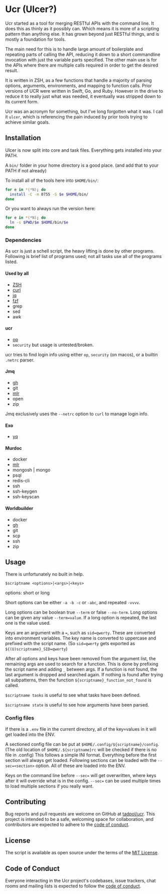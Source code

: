 # Ucr (Ulcer?)

Ucr started as a tool for merging RESTful APIs with the command line.  It does this as thinly as it possibly can.  Which means it is more of a scripting pattern than anything else. It has grown beyond just RESTful things, and is mostly a foundation for tools.

The main need for this is to handle large amount of boilerplate and repeating parts of calling the API, reducing it down to a short commandline invocation with just the variable parts specified.  The other main use is for the APIs where there are multiple calls required in order to get the desired result.

It is written in ZSH, as a few functions that handle a majority of parsing options, arguments, environments, and mapping to function calls.  Prior versions of UCR were written in Swift, Go, and Ruby.  However in the drive to reduce it to really just what was needed, it eventually was stripped down to its current form.

Ucr was an acronym for something, but I've long forgotten what it was.  I call it `ulcer`, which is referencing the pain induced by prior tools trying to achieve similar goals.

## Installation

Ulcer is now split into core and task files.  Everything gets installed into your PATH.

A `bin/` folder in your home directory is a good place. (and add that to your PATH if not already)

To install all of the tools here into `$HOME/bin/`:

```zsh
for e in *(*N); do
  install -C -m 0755 -S $e $HOME/bin/
done
```

Or you want to always run the version here:

```zsh
for e in *(*N); do
  ln -s $PWD/$e $HOME/bin/$e
done
```

### Dependencies

As ucr is just a schell script, the heavy lifting is done by other programs.  Following is brief list of programs used; not all tasks use all of the programs listed.

#### Used by all

- [ZSH](http://zsh.sourceforge.net)
- [curl](https://curl.se)
- [jq](https://stedolan.github.io/jq/)
- [fzf](https://github.com/junegunn/fzf#table-of-contents)
- grep
- sed
- awk

#### ucr

- [op](https://developer.1password.com/docs/cli)
- `security` but usage is untested/broken.

ucr tries to find login info using either `op`, `security` (on macos), or a builtin `.netrc` parser.

#### Jmq

- [gh](https://cli.github.com/)
- git
- [mlr](https://github.com/johnkerl/miller)
- open
- zip

Jmq exclusively uses the `--netrc` option to `curl` to manage login info.

#### Exo

- [yq](https://mikefarah.gitbook.io/yq)

#### Murdoc

- docker
- [mlr](https://github.com/johnkerl/miller)
- mongosh | mongo
- psql
- redis-cli
- ssh
- ssh-keygen
- ssh-keyscan

#### Worldbuilder

- docker
- [gh](https://cli.github.com/)
- git
- scp
- ssh
- zip

## Usage

There is unfortunately no built in help.

`$scriptname <options>|<args>|<keys>`

options: short or long

Short options can be either `-a -b -c` or `-abc`, and repeated `-vvvv`.

Long options can be boolean true `--term` or false `--no-term`.  Long options can be given any value `--term=value`.  If a long option is repeated, the last one is the value used.

Keys are an argument with a `=`, such as `sid=qwerty`.  These are converted into environment variables.  The key name is converted to uppercase and prefixed with the script name. (So `sid=qwerty` gets exported as `${(U)scriptname}_SID=qwerty`)

After all options and keys have been removed from the argument list, the remaining args are used to search for a function.  This is done by prefixing the script name and adding `_` between args.  If a function is not found, the last argument is dropped and searched again. If nothing is found after trying all subpatterns, then the function `${scriptname}_function_not_found` is called.

`$scriptname tasks` is useful to see what tasks have been defined.

`$scriptname state` is useful to see how arguments have been parsed.

### Config files

If there is a `.env` file in the current directory, all of the key=values in it will get loaded into the ENV.

A sectioned config file can be put at `$HOME/.config/${scriptname}/config`. (The old location of `$HOME/.${scriptname}rc` will be checked if there is no file in .config) This follows a simple INI format.  Everything before the first section will always get loaded.  Following sections can be loaded with the `--sec=<section>` option.  All of these are loaded into the ENV.

Keys on the command line before `--sec=` will get overwritten, where keys after it will override what is in the config.  `--sec=` can be used multiple times to load multiple sections if you really want.

## Contributing

Bug reports and pull requests are welcome on GitHub at [tadpol/ucr](https://github.com/tadpol/ucr). This project is intended to be a safe, welcoming space for collaboration, and contributors are expected to adhere to the [code of conduct](https://github.com/tadpol/ucr/blob/master/CODE_OF_CONDUCT.md).

## License

The script is available as open source under the terms of the [MIT License](https://opensource.org/licenses/MIT).

## Code of Conduct

Everyone interacting in the Ucr project's codebases, issue trackers, chat rooms and mailing lists is expected to follow the [code of conduct](https://github.com/tadpol/ucr/blob/master/CODE_OF_CONDUCT.md).
